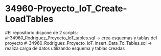 # 34960-Proyecto_IoT_Create-LoadTables

#El repositorio dispone de 2 scripts:
#-34960_Rodriguez_Proyecto_IoT_tables.sql -> crea esquemas y tablas del proyecto
#-34960_Rodriguez_Proyecto_IoT_Insert_Data_To_Tables.sql -> realiza carga de datos utilizando esquema y tablas creadas